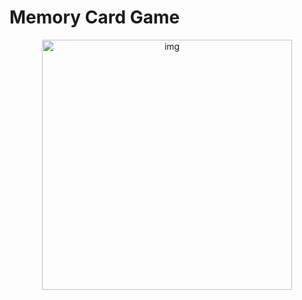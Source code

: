 # Memory Card Game


<div align="center">
    <img src="https://www.google.com/url?sa=i&url=https%3A%2F%2Fwww.codester.com%2Fitems%2F3290%2Fmemory-game-android-source-code&psig=AOvVaw2BjDOaDENvX81Fmi6NNdh0&ust=1605770927984000&source=images&cd=vfe&ved=0CAIQjRxqFwoTCPCN8oHJi-0CFQAAAAAdAAAAABAD" width="400px"
    alt="img"
    /> 
</div>